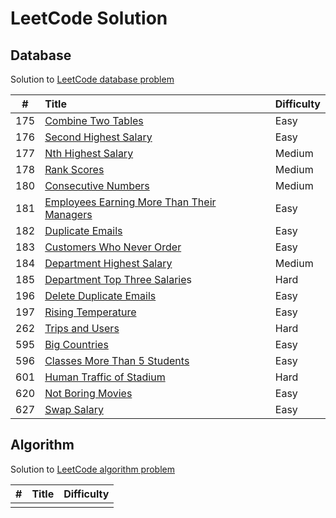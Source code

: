 # LeetCode Solution

## Database

Solution to [LeetCode database problem](https://leetcode.com/problemset/database/)

|  #   | Title                                    | Difficulty |
| :--: | :--------------------------------------- | :--------- |
| 175  | [Combine Two Tables](https://github.com/firejq/LeetCode_DataBase/blob/master/database/175%20Combine%20Two%20Tables.md)                       | Easy       |
| 176  | [Second Highest Salary](https://github.com/firejq/LeetCode_DataBase/blob/master/database/176%20Second%20Highest%20Salary.md)                    | Easy       |
| 177  |[ Nth Highest Salary](https://github.com/firejq/LeetCode_DataBase/blob/master/database/177%20Nth%20Highest%20Salary.md)                       | Medium     |
| 178  | [Rank Scores](https://github.com/firejq/LeetCode_DataBase/blob/master/database/178%20Rank%20Scores.md)                              | Medium     |
| 180  |[ Consecutive Numbers  ](https://github.com/firejq/LeetCode_DataBase/blob/master/database/180.%20Consecutive%20Numbers.md)                    | Medium     |
| 181  | [Employees Earning More Than Their  Managers](https://github.com/firejq/LeetCode_DataBase/blob/master/database/181%20Employees%20Earning%20More%20Than%20Their%20Managers.md) | Easy       |
| 182  |[ Duplicate Emails ](https://github.com/firejq/LeetCode_DataBase/blob/master/database/182%20Duplicate%20Emails.md)                        | Easy       |
| 183  | [Customers Who Never Order   ](https://github.com/firejq/LeetCode_DataBase/blob/master/database/183%20Customers%20Who%20Never%20Order.md)             | Easy       |
| 184  | [Department Highest Salary](https://github.com/firejq/LeetCode_DataBase/blob/master/database/184%20Department%20Highest%20Salary.md)                | Medium     |
| 185  | [Department Top Three Salarie](https://github.com/firejq/LeetCode_DataBase/blob/master/database/185%20Department%20Top%20Three%20Salariesmd.md)s            | Hard       |
| 196  | [Delete Duplicate Emails](https://github.com/firejq/LeetCode_DataBase/blob/master/database/196%20Delete%20Duplicate%20Emails.md)                  | Easy       |
| 197  | [Rising Temperature](https://github.com/firejq/LeetCode_DataBase/blob/master/database/197%20Rising%20Temperature.md)                       | Easy       |
| 262  | [Trips and Users ](https://github.com/firejq/LeetCode_DataBase/blob/master/database/262%20Trips%20and%20Users.md)                         | Hard       |
| 595  |[ Big Countries](https://github.com/firejq/LeetCode_DataBase/blob/master/database/595%20Big%20Countries.md)                            | Easy       |
| 596  |[ Classes More Than 5 Students](https://github.com/firejq/LeetCode_DataBase/blob/master/database/596%20Classes%20More%20Than%205%20Students.md)             | Easy       |
| 601  |[ Human Traffic of Stadium](https://github.com/firejq/LeetCode_DataBase/blob/master/database/601%20Human%20Traffic%20of%20Stadium.md)                 | Hard       |
| 620  |[ Not Boring Movies ](https://github.com/firejq/LeetCode_DataBase/blob/master/database/620%20Not%20Boring%20Movies.md)                       | Easy       |
| 627  | [Swap Salary](https://github.com/firejq/LeetCode_DataBase/blob/master/database/627%20Swap%20Salary.md)                              | Easy       |

## Algorithm

Solution to [LeetCode algorithm problem](https://leetcode.com/problemset/algorithm/)

|  #   | Title                                    | Difficulty |
| :--: | :--------------------------------------- | :--------- |
|   |                        |         |
